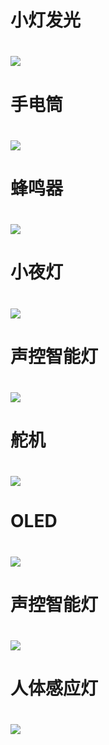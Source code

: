 # 小灯发光
# ![](led.JPG)

# 手电筒
# ![](SDT.JPG)

# 蜂鸣器
# ![](FMQ.JPG)

# 小夜灯
# ![](XYD.JPG)

# 声控智能灯
# ![](ZND.JPG)

# 舵机
# ![](TJ.JPG)

# OLED
# ![](OLED.JPG)

# 声控智能灯
# ![](ZND.JPG)

# 人体感应灯
# ![](RTGYD.JPG)

